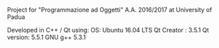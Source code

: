 Project for "Programmazione ad Oggetti" A.A. 2016/2017 at University of Padua

Developed in C++ / Qt using:
OS: Ubuntu 16.04 LTS
Qt Creator : 3.5.1
Qt version: 5.5.1
GNU g++ 5.3.1


